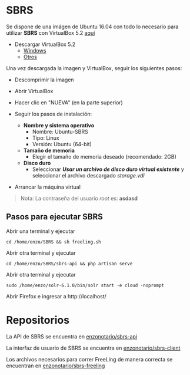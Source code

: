 # SBRS
Se dispone de una imágen de Ubuntu 16.04 con todo lo necesario para utilizar **SBRS** con VirtualBox 5.2 [aquí](https://mega.nz/#!z1QB0JpS!2t3f2vijlHM_fYX_B0wHUX_UEvqUPMZiI0ydQ9zn9Dg)

- Descargar VirtualBox 5.2
    - [Windows](http://download.virtualbox.org/virtualbox/5.2.2/VirtualBox-5.2.2-119230-Win.exe)
    - [Otros](https://www.virtualbox.org/wiki/Download_Old_Builds_5_2)

Una vez descargada la imagen y VirtualBox, seguir los siguientes pasos:

- Descomprimir la imagen
- Abrir VirtualBox
- Hacer clic en "NUEVA" (en la parte superior)
- Seguir los pasos de instalación:
    - **Nombre y sistema operativo**
        - Nombre: Ubuntu-SBRS
        - Tipo: Linux
        - Versión: Ubuntu (64-bit)
    - **Tamaño de memoria**
        - Elegir el tamaño de memoria deseado (recomendado: 2GB)
    - **Disco duro**
        - Seleccionar ***Usar un archivo de disco duro virtual existente*** y seleccionar el archivo descargado *storage.vdi*

- Arrancar la máquina virtual

> Nota: La contraseña del usuario *root* es: **asdasd**

## Pasos para ejecutar SBRS
Abrir una terminal y ejecutar

`cd /home/enzo/SBRS && sh freeling.sh`

Abrir otra terminal y ejecutar

`cd /home/enzo/SBRS/sbrs-api && php artisan serve`

Abrir otra terminal y ejecutar

`sudo /home/enzo/solr-6.1.0/bin/solr start -e cloud -noprompt`

Abrir Firefox e ingresar a http://localhost/

# Repositorios
La API de SBRS se encuentra en [enzonotario/sbrs-api](https://github.com/enzonotario/sbrs-api)

La interfaz de usuario de SBRS se encuentra en [enzonotario/sbrs-client](https://github.com/enzonotario/sbrs-client)

Los archivos necesarios para correr FreeLing de manera correcta se encuentran en [enzonotario/sbrs-freeling](https://github.com/enzonotario/sbrs-freeling)

